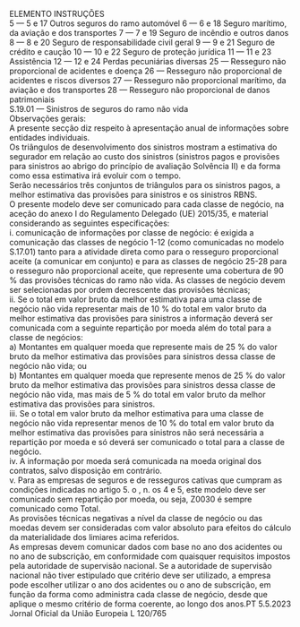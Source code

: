  
ELEMENTO  INSTRUÇÕES  
5 — 5 e 17 Outros seguros do ramo automóvel 
6 — 6 e 18 Seguro marítimo, da aviação e dos transportes 
7 — 7 e 19 Seguro de incêndio e outros danos 
8 — 8 e 20 Seguro de responsabilidade civil geral 
9 — 9 e 21 Seguro de crédito e caução 
10 — 10 e 22 Seguro de proteção jurídica 
11 — 11 e 23 Assistência 
12 — 12 e 24 Perdas pecuniárias diversas 
25 — Resseguro não proporcional de acidentes e doença 
26 — Resseguro não proporcional de acidentes e riscos diversos 
27 — Resseguro não proporcional marítimo, da aviação e dos transportes 
28 — Resseguro não proporcional de danos patrimoniais  
S.19.01 — Sinistros de seguros do ramo não vida  
Observações gerais:  
A presente secção diz respeito à apresentação anual de informações sobre entidades individuais.  
Os triângulos de desenvolvimento dos sinistros mostram a estimativa do segurador em relação ao custo dos sinistros 
(sinistros pagos e provisões para sinistros ao abrigo do princípio de avaliação Solvência II) e da forma como essa 
estimativa irá evoluir com o tempo.  
Serão necessários três conjuntos de triângulos para os sinistros pagos, a melhor estimativa das provisões para sinistros e 
os sinistros RBNS.  
O presente modelo deve ser comunicado para cada classe de negócio, na aceção do anexo I do Regulamento Delegado 
(UE) 2015/35, e material considerando as seguintes especificações:  
i. comunicação de informações por classe de negócio: é exigida a comunicação das classes de negócio 1-12 (como 
comunicadas no modelo S.17.01) tanto para a atividade direta como para o resseguro proporcional aceite (a 
comunicar em conjunto) e para as classes de negócio 25-28 para o resseguro não proporcional aceite, que represente 
uma cobertura de 90 % das provisões técnicas do ramo não vida. As classes de negócio devem ser selecionadas por 
ordem decrescente das provisões técnicas;  
ii. Se o total em valor bruto da melhor estimativa para uma classe de negócio não vida representar mais de 10 % do 
total em valor bruto da melhor estimativa das provisões para sinistros a informação deverá ser comunicada com a 
seguinte repartição por moeda além do total para a classe de negócios:  
a) Montantes em qualquer moeda que represente mais de 25 % do valor bruto da melhor estimativa das provisões 
para sinistros dessa classe de negócio não vida; ou  
b) Montantes em qualquer moeda que represente menos de 25 % do valor bruto da melhor estimativa das provisões 
para sinistros dessa classe de negócio não vida, mas mais de 5 % do total em valor bruto da melhor estimativa 
das provisões para sinistros.  
iii. Se o total em valor bruto da melhor estimativa para uma classe de negócio não vida representar menos de 10 % do 
total em valor bruto da melhor estimativa das provisões para sinistros não será necessária a repartição por moeda e 
só deverá ser comunicado o total para a classe de negócio.  
iv. A informação por moeda será comunicada na moeda original dos contratos, salvo disposição em contrário.  
v. Para as empresas de seguros e de resseguros cativas que cumpram as condições indicadas no artigo 5.  o , n.  os 4 e 5, 
este modelo deve ser comunicado sem repartição por moeda, ou seja, Z0030 é sempre comunicado como Total.  
As provisões técnicas negativas a nível da classe de negócio ou das moedas devem ser consideradas com valor absoluto 
para efeitos do cálculo da materialidade dos limiares acima referidos.  
As empresas devem comunicar dados com base no ano dos acidentes ou no ano de subscrição, em conformidade com 
quaisquer requisitos impostos pela autoridade de supervisão nacional. Se a autoridade de supervisão nacional não tiver 
estipulado que critério deve ser utilizado, a empresa pode escolher utilizar o ano dos acidentes ou o ano de subscrição, 
em função da forma como administra cada classe de negócio, desde que aplique o mesmo critério de forma coerente, ao 
longo dos anos.PT  5.5.2023 Jornal Oficial da União Europeia L 120/765